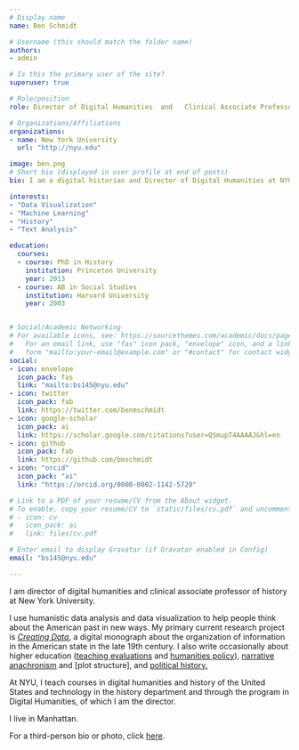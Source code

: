 ```yaml
---
# Display name
name: Ben Schmidt

# Username (this should match the folder name)
authors:
- admin

# Is this the primary user of the site?
superuser: true

# Role/position
role: Director of Digital Humanities  and   Clinical Associate Professor of History

# Organizations/Affiliations
organizations:
- name: New York University
  url: "http://nyu.edu"

image: ben.png
# Short bio (displayed in user profile at end of posts)
bio: I am a digital historian and Director of Digital Humanities at NYU.

interests:
- "Data Visualization"
- "Machine Learning"
- "History"
- "Text Analysis"

education:
  courses:
  - course: PhD in History
    institution: Princeton University
    year: 2013
  - course: AB in Social Studies
    institution: Harvard University
    year: 2003


# Social/Academic Networking
# For available icons, see: https://sourcethemes.com/academic/docs/page-builder/#icons
#   For an email link, use "fas" icon pack, "envelope" icon, and a link in the
#   form "mailto:your-email@example.com" or "#contact" for contact widget.
social:
- icon: envelope
  icon_pack: fas
  link: "mailto:bs145@nyu.edu"
- icon: twitter
  icon_pack: fab
  link: https://twitter.com/benmschmidt
- icon: google-scholar
  icon_pack: ai
  link: https://scholar.google.com/citations?user=QSmupT4AAAAJ&hl=en
- icon: github
  icon_pack: fab
  link: https://github.com/bmschmidt
- icon: "orcid"
  icon_pack: "ai"
  link: "https://orcid.org/0000-0002-1142-5720"

# Link to a PDF of your resume/CV from the About widget.
# To enable, copy your resume/CV to `static/files/cv.pdf` and uncomment the lines below.
# - icon: cv
#   icon_pack: ai
#   link: files/cv.pdf

# Enter email to display Gravatar (if Gravatar enabled in Config)
email: "bs145@nyu.edu"

---
```


I am director of digital humanities and
clinical associate professor of history at New York
University.

I use humanistic data analysis and data visualization to help people
think about the American past in new ways. My primary current research project
is [*Creating Data*](http://creatingdata.us), a digital monograph
about the organization of information in the American state in the
late 19th century. I also write occasionally about higher education
([teaching evaluations](http://benschmidt.org/profGender) and
[humanities policy](https://www.theatlantic.com/ideas/archive/2018/08/the-humanities-face-a-crisisof-confidence/567565/)),
[narrative anachronism](http://www.theatlantic.com/entertainment/archive/2013/01/nobody-said-racial-equality-in-1865-the-anachronistic-english-of-lincoln/266990/)
and [plot structure], and
[political history.](http://www.theatlantic.com/features/archive/2015/01/the-language-of-the-state-of-the-union/384575/)

At NYU, I teach courses in digital humanities and history of the United States
and technology in the history department and through the program in Digital Humanities,
of which I am the director.

I live in Manhattan.

For a third-person bio or photo, click [here](/bio/).

